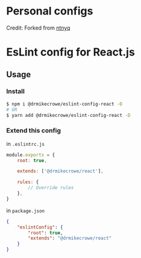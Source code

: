 # Personal configs

Credit:  Forked from [ntnyq](https://github.com/ntnyq/configs)

# EsLint config for React.js

## Usage

### Install

```bash
$ npm i @drmikecrowe/eslint-config-react -D
# OR
$ yarn add @drmikecrowe/eslint-config-react -D
```

### Extend this config

in `.eslintrc.js`

```js
module.exports = {
    root: true,

    extends: ['@drmikecrowe/react'],

    rules: {
        // Override rules
    },
}
```

in `package.json`

```json
{
    "eslintConfig": {
        "root": true,
        "extends": "@drmikecrowe/react"
    }
}
```
